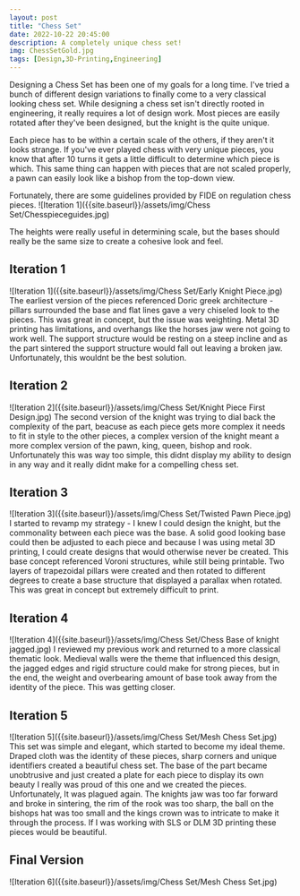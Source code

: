 ```yaml
---
layout: post
title: "Chess Set"
date: 2022-10-22 20:45:00 
description: A completely unique chess set!
img: ChessSetGold.jpg
tags: [Design,3D-Printing,Engineering]
---
```


Designing a Chess Set has been one of my goals for a long time. I've tried a bunch of different design variations to finally come to a very classical looking chess set.
While designing a chess set isn't directly rooted in engineering, it really requires a lot of design work. Most pieces are easily rotated after they've been designed, but the knight is the quite unique.

Each piece has to be within a certain scale of the others, if they aren't it looks strange. If you've ever played chess with very unique pieces, you know that after 10 turns it gets a little difficult to determine which piece is which. This same thing can happen with pieces that are not scaled properly, a pawn can easily look like a bishop from the top-down view.

Fortunately, there are some guidelines provided by FIDE on regulation chess pieces.
![Iteration 1]({{site.baseurl}}/assets/img/Chess Set/Chesspieceguides.jpg)

The heights were really useful in determining scale, but the bases should really be the same size to create a cohesive look and feel.

## Iteration 1
![Iteration 1]({{site.baseurl}}/assets/img/Chess Set/Early Knight Piece.jpg)
The earliest version of the pieces referenced Doric greek architecture - pillars surrounded the base and flat lines gave a very chiseled look to the pieces. This was great in concept, but the issue was weighting. Metal 3D printing has limitations, and overhangs like the horses jaw were not going to work well. The support structure would be resting on a steep incline and as the part sintered the support structure would fall out leaving a broken jaw. Unfortunately, this wouldnt be the best solution.

## Iteration 2
![Iteration 2]({{site.baseurl}}/assets/img/Chess Set/Knight Piece First Design.jpg)
The second version of the knight was trying to dial back the complexity of the part, beacuse as each piece gets more complex it needs to fit in style to the other pieces, a complex version of the knight meant a more complex version of the pawn, king, queen, bishop and rook. Unfortunately this was way too simple, this didnt display my ability to design in any way and it really didnt make for a compelling chess set.

## Iteration 3
![Iteration 3]({{site.baseurl}}/assets/img/Chess Set/Twisted Pawn Piece.jpg)
I started to revamp my strategy - I knew I could design the knight, but the commonality between each piece was the base. A solid good looking base could then be adjusted to each piece and because I was using metal 3D printing, I could create designs that would otherwise never be created. This base concept referenced Voroni structures, while still being printable. Two layers of trapezoidal pillars were created and then rotated to different degrees to create a base structure that displayed a parallax when rotated. This was great in concept but extremely difficult to print.

## Iteration 4
![Iteration 4]({{site.baseurl}}/assets/img/Chess Set/Chess Base of knight jagged.jpg)
I reviewed my previous work and returned to a more classical thematic look. Medieval walls were the theme that influenced this design, the jagged edges and rigid structure could make for strong pieces, but in the end, the weight and overbearing amount of base took away from the identity of the piece. This was getting closer.

## Iteration 5
![Iteration 5]({{site.baseurl}}/assets/img/Chess Set/Mesh Chess Set.jpg)
This set was simple and elegant, which started to become my ideal theme. Draped cloth was the identity of these pieces, sharp corners and unique identifiers created a beautiful chess set. The base of the part became unobtrusive and just created a plate for each piece to display its own beauty I really was proud of this one and we created the pieces. Unfortunately, It was plagued again. The knights jaw was too far forward and broke in sintering, the rim of the rook was too sharp, the ball on the bishops hat was too small and the kings crown was to intricate to make it through the process. If I was working with SLS or DLM 3D printing these pieces would be beautiful.

## Final Version
![Iteration 6]({{site.baseurl}}/assets/img/Chess Set/Mesh Chess Set.jpg)



